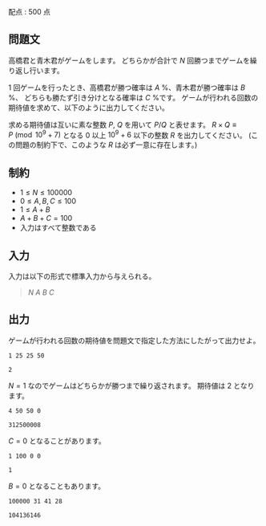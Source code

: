 配点 : $500$ 点

## 問題文

高橋君と青木君がゲームをします。
どちらかが合計で $N$ 回勝つまでゲームを繰り返し行います。

$1$ 回ゲームを行ったとき、高橋君が勝つ確率は $A$ %、青木君が勝つ確率は $B$ %、
どちらも勝たず引き分けとなる確率は $C$ %です。
ゲームが行われる回数の期待値を求めて、以下のように出力してください。

求める期待値は互いに素な整数 $P$, $Q$ を用いて $P/Q$ と表せます。
 $R \times Q \equiv P\pmod {10^9+7}$ となる $0$ 以上 $10^9+6$ 以下の整数 $R$ を出力してください。
 (この問題の制約下で、このような $R$ は必ず一意に存在します。)

## 制約

- $1 \leq N \leq 100000$
- $0 \leq A,B,C \leq 100$
- $1 \leq A+B$
- $A+B+C=100$
- 入力はすべて整数である

## 入力

入力は以下の形式で標準入力から与えられる。

> $N$ $A$ $B$ $C$

## 出力

ゲームが行われる回数の期待値を問題文で指定した方法にしたがって出力せよ。

```input1
1 25 25 50
```

```output1
2
```

$N=1$ なのでゲームはどちらかが勝つまで繰り返されます。
期待値は $2$ となります。

```input2
4 50 50 0
```

```output2
312500008
```

$C=0$ となることがあります。

```input3
1 100 0 0
```

```output3
1
```

$B=0$ となることもあります。

```input4
100000 31 41 28
```

```output4
104136146
```